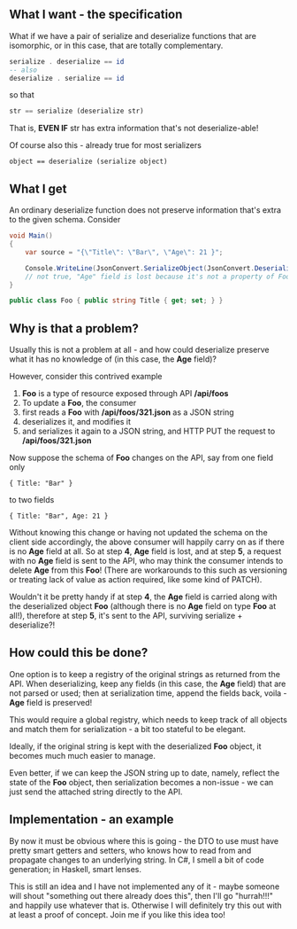 ## What I want - the specification
What if we have a pair of serialize and deserialize functions that are isomorphic, or in this case, that are totally complementary.

```haskell
serialize . deserialize == id
-- also
deserialize . serialize == id
```
so that

```haskell
str == serialize (deserialize str)
```
That is, **EVEN IF** str has extra information that's not deserialize-able!

Of course also this - already true for most serializers
```
object == deserialize (serialize object)
```
## What I get
An ordinary deserialize function does not preserve information that's extra to the given schema. Consider

```C#
void Main()
{	
	var source = "{\"Title\": \"Bar\", \"Age\": 21 }";

	Console.WriteLine(JsonConvert.SerializeObject(JsonConvert.DeserializeObject<Foo>(source)) == source);
    // not true, "Age" field is lost because it's not a property of Foo
}

public class Foo { public string Title { get; set; } }
```

## Why is that a problem?

Usually this is not a problem at all - and how could deserialize preserve what it has no knowledge of (in this case, the **Age** field)?

However, consider this contrived example

1. **Foo** is a type of resource exposed through API **/api/foos**
2. To update a **Foo**, the consumer  
3. first reads a **Foo** with **/api/foos/321.json** as a JSON string
4. deserializes it, and modifies it
5. and serializes it again to a JSON string, and HTTP PUT the request to **/api/foos/321.json**

Now suppose the schema of **Foo** changes on the API, say from one field only 
```
{ Title: "Bar" }
```
to two fields 
```
{ Title: "Bar", Age: 21 }
```
Without knowing this change or having not updated the schema on the client side accordingly, the above consumer will happily carry on as if there is no **Age** field at all. So at step **4**, **Age** field is lost, and at step **5**, a request with no **Age** field is sent to the API, who may think the consumer intends to delete **Age** from this **Foo**! (There are workarounds to this such as versioning or treating lack of value as action required, like some kind of PATCH).

Wouldn't it be pretty handy if at step **4**, the **Age** field is carried along with the deserialized object **Foo** (although there is no **Age** field on type **Foo** at all!), therefore at step **5**, it's sent to the API, surviving serialize + deserialize?!

## How could this be done?

One option is to keep a registry of the original strings as returned from the API. When deserializing, keep any fields (in this case, the **Age** field) that are not parsed or used; then at serialization time, append the fields back, voila - **Age** field is preserved!

This would require a global registry, which needs to keep track of all objects and match them for serialization - a bit too stateful to be elegant.

Ideally, if the original string is kept with the deserialized **Foo** object, it becomes much much easier to manage.

Even better, if we can keep the JSON string up to date, namely, reflect the state of the **Foo** object, then serialization becomes a non-issue - we can just send the attached string directly to the API.

## Implementation - an example

By now it must be obvious where this is going - the DTO to use must have pretty smart getters and setters, who knows how to read from and propagate changes to an underlying string. In C#, I smell a bit of code generation; in Haskell, smart lenses.

This is still an idea and I have not implemented any of it - maybe someone will shout "something out there already does this", then I'll go "hurrah!!!" and happily use whatever that is. Otherwise I will definitely try this out with at least a proof of concept. Join me if you like this idea too!